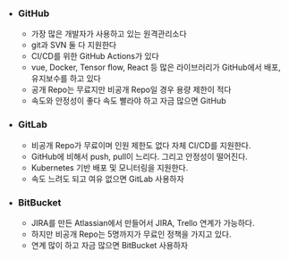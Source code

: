 - ### GitHub
    - 가장 많은 개발자가 사용하고 있는 원격관리소다
    - git과 SVN 둘 다 지원한다
    - CI/CD를 위한 GitHub Actions가 있다
    - vue, Docker, Tensor flow, React 등 많은
    라이브러리가 GitHub에서 배포, 유지보수를 하고 있다
    - 공개 Repo는 무료지만
    비공개 Repo일 경우 용량 제한이 적다
    - 속도와 안정성이 좋다
    속도 빨라야 하고 자금 많으면 GitHub
- ### GitLab
    - 비공개 Repo가 무료이며 인원 제한도 없다 자체 CI/CD를 지원한다.
    - GitHub에 비해서 push, pull이 느리다. 그리고 안정성이 떨어진다.
    - Kubernetes 기반 배포 및 모니터링을 지원한다.
    - 속도 느려도 되고 여유 없으면 GitLab 사용하자
- ### BitBucket
    - JIRA를 만든 Atlassian에서 만들어서 JIRA, Trello 연계가 가능하다.
    - 하지만 비공개 Repo는 5명까지가 무료인 정책을 가지고 있다.
    - 연계 많이 하고 자금 많으면 BitBucket 사용하자
